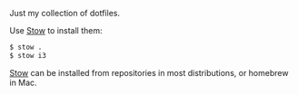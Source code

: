 Just my collection of dotfiles.

Use [Stow](http://www.gnu.org/software/stow/) to install them:

```bash
$ stow .
$ stow i3
```

[Stow](http://www.gnu.org/software/stow/) can be installed from repositories in
most distributions, or homebrew in Mac.
